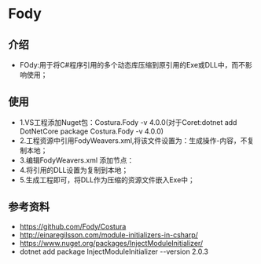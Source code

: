 # Fody

## 介绍

- FOdy:用于将C#程序引用的多个动态库压缩到原引用的Exe或DLL中，而不影响使用；

## 使用

- 1.VS工程添加Nuget包：Costura.Fody -v 4.0.0(对于Coret:dotnet add DotNetCore package Costura.Fody -v 4.0.0)
- 2.工程资源中引用FodyWeavers.xml,将该文件设置为：生成操作-内容，不复制本地；
- 3.编辑FodyWeavers.xml 添加节点：  <Costura /> 
- 4.将引用的DLL设置为复制到本地；
- 5.生成工程即可，将DLL作为压缩的资源文件嵌入Exe中；

## 参考资料

- https://github.com/Fody/Costura
- http://einaregilsson.com/module-initializers-in-csharp/
- https://www.nuget.org/packages/InjectModuleInitializer/
- dotnet add package InjectModuleInitializer --version 2.0.3